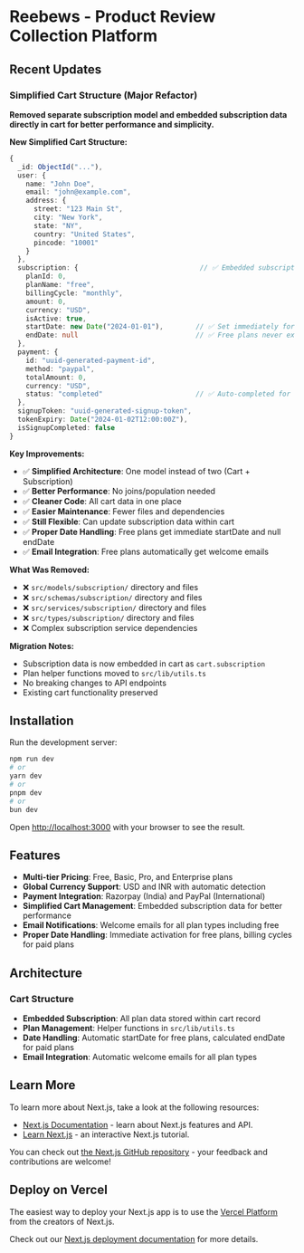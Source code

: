 # Reebews - Product Review Collection Platform

## Recent Updates

### Simplified Cart Structure (Major Refactor)

**Removed separate subscription model and embedded subscription data directly in cart for better performance and simplicity.**

**New Simplified Cart Structure:**

```typescript
{
  _id: ObjectId("..."),
  user: {
    name: "John Doe",
    email: "john@example.com",
    address: {
      street: "123 Main St",
      city: "New York",
      state: "NY",
      country: "United States",
      pincode: "10001"
    }
  },
  subscription: {                              // ✅ Embedded subscription data
    planId: 0,
    planName: "free",
    billingCycle: "monthly",
    amount: 0,
    currency: "USD",
    isActive: true,
    startDate: new Date("2024-01-01"),        // ✅ Set immediately for free plans
    endDate: null                             // ✅ Free plans never expire
  },
  payment: {
    id: "uuid-generated-payment-id",
    method: "paypal",
    totalAmount: 0,
    currency: "USD",
    status: "completed"                       // ✅ Auto-completed for free plans
  },
  signupToken: "uuid-generated-signup-token",
  tokenExpiry: Date("2024-01-02T12:00:00Z"),
  isSignupCompleted: false
}
```

**Key Improvements:**

- ✅ **Simplified Architecture**: One model instead of two (Cart + Subscription)
- ✅ **Better Performance**: No joins/population needed
- ✅ **Cleaner Code**: All cart data in one place
- ✅ **Easier Maintenance**: Fewer files and dependencies
- ✅ **Still Flexible**: Can update subscription data within cart
- ✅ **Proper Date Handling**: Free plans get immediate startDate and null endDate
- ✅ **Email Integration**: Free plans automatically get welcome emails

**What Was Removed:**

- ❌ `src/models/subscription/` directory and files
- ❌ `src/schemas/subscription/` directory and files
- ❌ `src/services/subscription/` directory and files
- ❌ `src/types/subscription/` directory and files
- ❌ Complex subscription service dependencies

**Migration Notes:**

- Subscription data is now embedded in cart as `cart.subscription`
- Plan helper functions moved to `src/lib/utils.ts`
- No breaking changes to API endpoints
- Existing cart functionality preserved

## Installation

Run the development server:

```bash
npm run dev
# or
yarn dev
# or
pnpm dev
# or
bun dev
```

Open [http://localhost:3000](http://localhost:3000) with your browser to see the result.

## Features

- **Multi-tier Pricing**: Free, Basic, Pro, and Enterprise plans
- **Global Currency Support**: USD and INR with automatic detection
- **Payment Integration**: Razorpay (India) and PayPal (International)
- **Simplified Cart Management**: Embedded subscription data for better performance
- **Email Notifications**: Welcome emails for all plan types including free
- **Proper Date Handling**: Immediate activation for free plans, billing cycles for paid plans

## Architecture

### Cart Structure

- **Embedded Subscription**: All plan data stored within cart record
- **Plan Management**: Helper functions in `src/lib/utils.ts`
- **Date Handling**: Automatic startDate for free plans, calculated endDate for paid plans
- **Email Integration**: Automatic welcome emails for all plan types

## Learn More

To learn more about Next.js, take a look at the following resources:

- [Next.js Documentation](https://nextjs.org/docs) - learn about Next.js features and API.
- [Learn Next.js](https://nextjs.org/learn) - an interactive Next.js tutorial.

You can check out [the Next.js GitHub repository](https://github.com/vercel/next.js/) - your feedback and contributions are welcome!

## Deploy on Vercel

The easiest way to deploy your Next.js app is to use the [Vercel Platform](https://vercel.com/new?utm_medium=default-template&filter=next.js&utm_source=create-next-app&utm_campaign=create-next-app-readme) from the creators of Next.js.

Check out our [Next.js deployment documentation](https://nextjs.org/docs/deployment) for more details.
